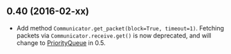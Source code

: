 ## 0.40 (2016-02-xx)

- Add method `Communicator.get_packet(block=True, timeout=1)`.
  Fetching packets via `Communicator.receive.get()` is now deprecated, and will change to [PriorityQueue](https://docs.python.org/2/library/queue.html#Queue.PriorityQueue) in 0.5.
